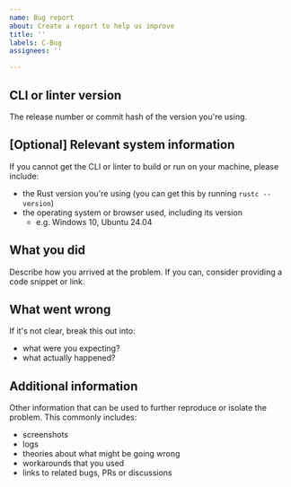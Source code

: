 ```yaml
---
name: Bug report
about: Create a report to help us improve
title: ''
labels: C-Bug
assignees: ''

---
```


## CLI or linter version

The release number or commit hash of the version you're using.

## \[Optional\] Relevant system information

If you cannot get the CLI or linter to build or run on your machine, please include:

- the Rust version you're using (you can get this by running `rustc --version`)
- the operating system or browser used, including its version
  - e.g. Windows 10, Ubuntu 24.04

## What you did

Describe how you arrived at the problem. If you can, consider providing a code snippet or link.

## What went wrong

If it's not clear, break this out into:

- what were you expecting?
- what actually happened?

## Additional information

Other information that can be used to further reproduce or isolate the problem.
This commonly includes:

- screenshots
- logs
- theories about what might be going wrong
- workarounds that you used
- links to related bugs, PRs or discussions
